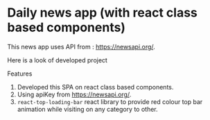# Daily news app (with react class based components)

This news app uses API from : https://newsapi.org/.


Here is a look of developed project

Features
1. Developed this SPA on react class based components.
2. Using apiKey from https://newsapi.org/.
3. `react-top-loading-bar` react library to provide red colour top bar animation while visiting on any category to other.
